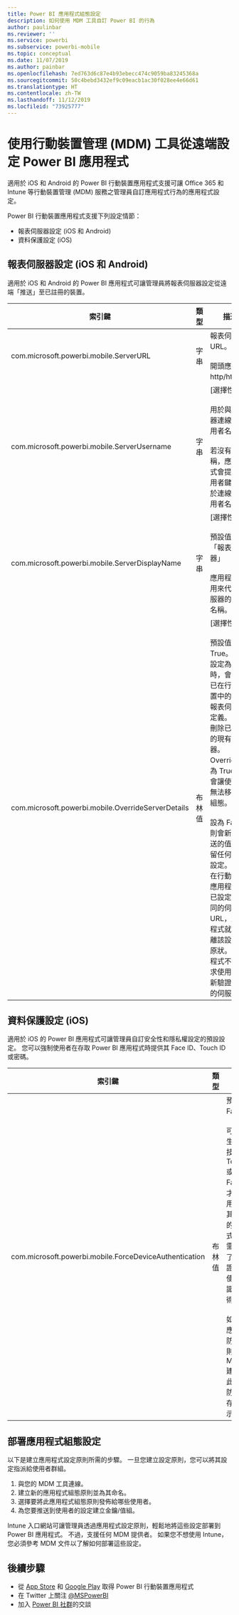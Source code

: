 ```yaml
---
title: Power BI 應用程式組態設定
description: 如何使用 MDM 工具自訂 Power BI 的行為
author: paulinbar
ms.reviewer: ''
ms.service: powerbi
ms.subservice: powerbi-mobile
ms.topic: conceptual
ms.date: 11/07/2019
ms.author: painbar
ms.openlocfilehash: 7ed763d6c87e4b93ebecc474c9059ba83245368a
ms.sourcegitcommit: 50c4bebd3432ef9c09eacb1ac30f028ee4e66d61
ms.translationtype: HT
ms.contentlocale: zh-TW
ms.lasthandoff: 11/12/2019
ms.locfileid: "73925777"
---
```

# <a name="remotely-configure-power-bi-app-using-mobile-device-management-mdm-tool"></a>使用行動裝置管理 (MDM) 工具從遠端設定 Power BI 應用程式

適用於 iOS 和 Android 的 Power BI 行動裝置應用程式支援可讓 Office 365 和 Intune 等行動裝置管理 (MDM) 服務之管理員自訂應用程式行為的應用程式設定。

Power BI 行動裝置應用程式支援下列設定情節：

- 報表伺服器設定 (iOS 和 Android)
- 資料保護設定 (iOS)

## <a name="report-server-configuration-ios-and-android"></a>報表伺服器設定 (iOS 和 Android)

適用於 iOS 和 Android 的 Power BI 應用程式可讓管理員將報表伺服器設定從遠端「推送」至已註冊的裝置。

| 索引鍵 | 類型 | 描述 |
|---|---|---|
| com.microsoft.powerbi.mobile.ServerURL | 字串 | 報表伺服器 URL。<br><br>開頭應為 http/https。|
| com.microsoft.powerbi.mobile.ServerUsername | 字串 | [選擇性]<br><br>用於與伺服器連線的使用者名稱。<br><br>若沒有此名稱，應用程式會提示使用者鍵入用於連線的使用者名稱。|
| com.microsoft.powerbi.mobile.ServerDisplayName | 字串 | [選擇性]<br><br>預設值為「報表伺服器」<br><br>應用程式中用來代表伺服器的易記名稱。 |
| com.microsoft.powerbi.mobile.OverrideServerDetails | 布林值 | [選擇性]<br><br>預設值為 True。 當其設定為 True 時，會覆寫已在行動裝置中的所有報表伺服器定義。 將會刪除已設定的現有伺服器。 Override 設為 True 也會讓使用者無法移除該組態。<br><br>設為 False 則會新增推送的值，保留任何現有設定。 如果在行動裝置應用程式中已設定了相同的伺服器 URL，應用程式就會脫離該設定的原狀。 應用程式不會要求使用者重新驗證相同的伺服器。 |

## <a name="data-protection-settings-ios"></a>資料保護設定 (iOS)

適用於 iOS 的 Power BI 應用程式可讓管理員自訂安全性和隱私權設定的預設設定。 您可以強制使用者在存取 Power BI 應用程式時提供其 Face ID、Touch ID 或密碼。

| 索引鍵 | 類型 | 描述 |
|---|---|---|
| com.microsoft.powerbi.mobile.ForceDeviceAuthentication | 布林值 | 預設值為 False。 <br><br>可能需要生物識別技術 (例如 TouchID 或 FaceID)，才能讓使用者存取其裝置上的應用程式。 如果需要，除了使用驗證，還會使用生物識別技術。<br><br>如果使用應用程式防護原則，Microsoft 建議停用此設定以防止雙重存取提示。 |

## <a name="deploying-app-configuration-settings"></a>部署應用程式組態設定

以下是建立應用程式設定原則所需的步驟。 一旦您建立設定原則，您可以將其設定指派給使用者群組。

1. 與您的 MDM 工具連線。
2. 建立新的應用程式組態原則並為其命名。
3. 選擇要將此應用程式組態原則發佈給哪些使用者。
4. 為您要推送到使用者的設定建立金鑰/值組。

Intune 入口網站可讓管理員透過應用程式設定原則，輕鬆地將這些設定部署到 Power BI 應用程式。 不過，支援任何 MDM 提供者。 如果您不想使用 Intune，您必須參考 MDM 文件以了解如何部署這些設定。

## <a name="next-steps"></a>後續步驟

* 從 [App Store]("https://apps.apple.com/app/microsoft-power-bi/id929738808) 和 [Google Play](https://play.google.com/store/apps/details?id=com.microsoft.powerbim&amp;amp;clcid=0x409) 取得 Power BI 行動裝置應用程式
* 在 Twitter 上關注 [@MSPowerBI](https://twitter.com/MSPowerBI)
* 加入 [Power BI 社群](https://community.powerbi.com/)的交談
